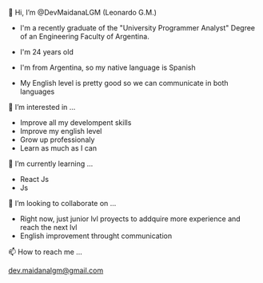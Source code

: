 👋 Hi, I’m @DevMaidanaLGM (Leonardo G.M.) 

* I'm a recently graduate of the "University Programmer Analyst" Degree of an Engineering Faculty of Argentina. 

* I'm 24 years old 

* I'm from Argentina, so my native language is Spanish

* My English level is pretty good so we can communicate in both languages


👀 I’m interested in ...

* Improve all my develompent skills
* Improve my english level
* Grow up professionaly
* Learn as much as I can

🌱 I’m currently learning ...

* React Js
* Js

💞️ I’m looking to collaborate on ...

* Right now, just junior lvl proyects to addquire more experience and reach the next lvl
* English improvement throught communication

📫 How to reach me ...

dev.maidanalgm@gmail.com

<!---
DevMaidanaLGM/DevMaidanaLGM is a ✨ special ✨ repository because its `README.md` (this file) appears on your GitHub profile.
You can click the Preview link to take a look at your changes.
--->

